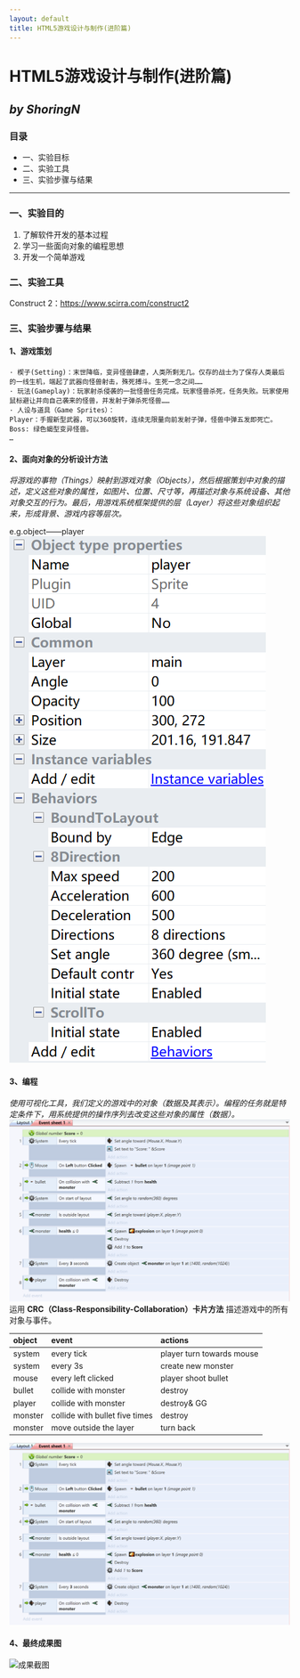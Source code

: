 ```yaml
---
layout: default
title: HTML5游戏设计与制作(进阶篇)
---
```

# HTML5游戏设计与制作(进阶篇)
_by ShoringN_
---
### 目录
- 一、实验目标
- 二、实验工具
- 三、实验步骤与结果
---

### 一、实验目的
1. 了解软件开发的基本过程
2. 学习一些面向对象的编程思想
3. 开发一个简单游戏

### 二、实验工具
Construct 2：https://www.scirra.com/construct2

### 三、实验步骤与结果
#### 1、游戏策划
```
· 楔子(Setting)：末世降临，变异怪兽肆虐，人类所剩无几。仅存的战士为了保存人类最后的一线生机，端起了武器向怪兽射击，殊死搏斗。生死一念之间……
· 玩法(Gameplay)：玩家射杀侵袭的一批怪兽任务完成。玩家怪兽杀死，任务失败。玩家使用鼠标避让并向自己袭来的怪兽，并发射子弹杀死怪兽……
· 人设与道具（Game Sprites）：
Player：手握新型武器，可以360旋转，连续无限量向前发射子弹，怪兽中弹五发即死亡。
Boss: 绿色蝎型变异怪兽。
… 
```
#### 2、面向对象的分析设计方法
_将游戏的事物（Things）映射到游戏对象（Objects），然后根据策划中对象的描述，定义这些对象的属性，如图片、位置、尺寸等，再描述对象与系统设备、其他对象交互的行为。最后，用游戏系统框架提供的层（Layer）将这些对象组织起来，形成背景、游戏内容等层次。_

e.g.object——player
![player](images/playershot.png)

#### 3、编程
_使用可视化工具，我们定义的游戏中的对象（数据及其表示）。编程的任务就是特定条件下，用系统提供的操作序列去改变这些对象的属性（数据）。_
![events](images/lab0203.png)
运用 **CRC（Class-Responsibility-Collaboration）卡片方法** 描述游戏中的所有对象与事件。

| object       | event                         | actions                  |
|:-------------|:------------------------------|:-------------------------|
|system        | every tick                    | player turn towards mouse|
|system        | every 3s                      | create new monster       |
|mouse         | every left clicked            | player shoot bullet      |
|bullet        | collide with monster          | destroy                  |
|player        | collide with monster          | destroy& GG              |
|monster       | collide with bullet five times| destroy                  |
|monster       | move outside the layer        | turn back                |

![events](images/lab0203.png)
#### 4、最终成果图
![成果截图](images/成果截图.gif)
